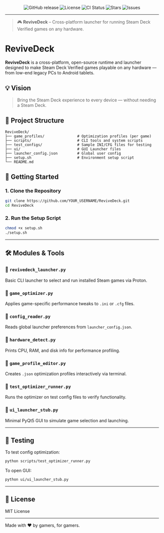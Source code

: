 <p align="center">
  <img src="https://img.shields.io/github/v/release/iamYadnik/ReviveDeck?style=for-the-badge" alt="GitHub release">
  <img src="https://img.shields.io/github/license/iamYadnik/ReviveDeck?style=for-the-badge" alt="License">
  <img src="https://img.shields.io/github/workflow/status/iamYadnik/ReviveDeck/ReviveDeck%20Python%20CI?style=for-the-badge" alt="CI Status">
  <img src="https://img.shields.io/github/stars/iamYadnik/ReviveDeck?style=for-the-badge" alt="Stars">
  <img src="https://img.shields.io/github/issues/iamYadnik/ReviveDeck?style=for-the-badge" alt="Issues">
</p>

---

> 🎮 **ReviveDeck** – Cross-platform launcher for running Steam Deck Verified games on any hardware.
# ReviveDeck

**ReviveDeck** is a cross-platform, open-source runtime and launcher designed to make Steam Deck Verified games playable on any hardware — from low-end legacy PCs to Android tablets.

## 💡 Vision

> Bring the Steam Deck experience to every device — without needing a Steam Deck.

## 🔧 Project Structure

```
ReviveDeck/
├── game_profiles/               # Optimization profiles (per game)
├── scripts/                     # CLI tools and system scripts
├── test_configs/                # Sample INI/CFG files for testing
├── ui/                          # GUI Launcher files
├── launcher_config.json         # Global user config
├── setup.sh                     # Environment setup script
└── README.md
```

## 🚀 Getting Started

### 1. Clone the Repository

```bash
git clone https://github.com/YOUR_USERNAME/ReviveDeck.git
cd ReviveDeck
```

### 2. Run the Setup Script

```bash
chmod +x setup.sh
./setup.sh
```

---

## 🛠️ Modules & Tools

### 🔹 `revivedeck_launcher.py`
Basic CLI launcher to select and run installed Steam games via Proton.

### 🔹 `game_optimizer.py`
Applies game-specific performance tweaks to `.ini` or `.cfg` files.

### 🔹 `config_reader.py`
Reads global launcher preferences from `launcher_config.json`.

### 🔹 `hardware_detect.py`
Prints CPU, RAM, and disk info for performance profiling.

### 🔹 `game_profile_editor.py`
Creates `.json` optimization profiles interactively via terminal.

### 🔹 `test_optimizer_runner.py`
Runs the optimizer on test config files to verify functionality.

### 🔹 `ui_launcher_stub.py`
Minimal PyQt5 GUI to simulate game selection and launching.

---

## 🧪 Testing

To test config optimization:
```bash
python scripts/test_optimizer_runner.py
```

To open GUI:
```bash
python ui/ui_launcher_stub.py
```

---

## 📜 License

MIT License

---

Made with ❤️ by gamers, for gamers.
